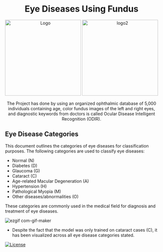 <div style="text-align:center;">
 
</div>

<h1 align="center">Eye Diseases Using Fundus</h1>
<p align="center">
 <img src="https://i.ibb.co/WPJC1RP/zyad-basic-file.png" alt="Logo" width="250"/> <img src="https://i.ibb.co/KwGh0x9/ZYAD-S-AI-EYE-free-file.png" alt="logo2" width="250"/>
    <p align="center">   
The Project has done by using an organized ophthalmic database of 5,000 individuals containing age, color fundus images of the left and right eyes, and diagnostic keywords from doctors is called Ocular Disease Intelligent Recognition (ODIR). 
    </p>
</p>


## Eye Disease Categories

This document outlines the categories of eye diseases for classification purposes. The following categories are used to classify eye diseases:

- Normal (N)
- Diabetes (D)
- Glaucoma (G)
- Cataract (C)
- Age-related Macular Degeneration (A)
- Hypertension (H)
- Pathological Myopia (M)
- Other diseases/abnormalities (O)

These categories are commonly used in the medical field for diagnosis and treatment of eye diseases.

![ezgif com-gif-maker](https://user-images.githubusercontent.com/96571298/230507314-ce688237-5a60-4798-b87c-7d47e77ccb8a.gif)

- Despite the fact that the model was only trained on cataract cases (C), it has been visualized across all eye disease categories stated.


[![License](https://img.shields.io/badge/License-Apache%202.0-blue.svg)](https://opensource.org/licenses/Apache-2.0)
